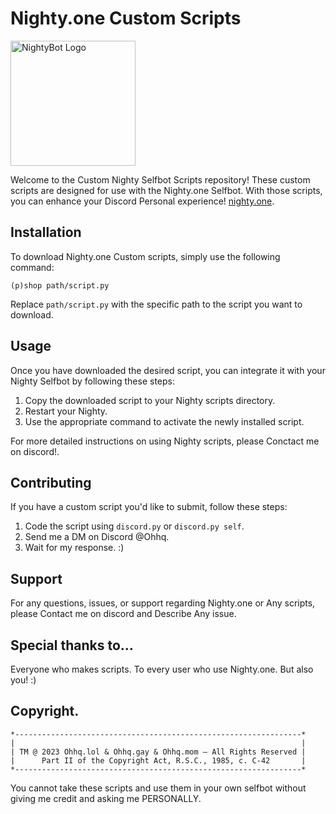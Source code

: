 # Nighty.one Custom Scripts

<img src="https://nighty.one/assets/images/logo/nighty.png" alt="NightyBot Logo" width="200">

Welcome to the Custom Nighty Selfbot Scripts repository! These custom scripts are designed for use with the Nighty.one Selfbot. With those scripts, you can enhance your Discord Personal experience! [nighty.one](https://nighty.one).

## Installation

To download Nighty.one Custom scripts, simply use the following command:

```
(p)shop path/script.py
```

Replace `path/script.py` with the specific path to the script you want to download.

## Usage

Once you have downloaded the desired script, you can integrate it with your Nighty Selfbot by following these steps:

1. Copy the downloaded script to your Nighty scripts directory.
2. Restart your Nighty.
3. Use the appropriate command to activate the newly installed script.

For more detailed instructions on using Nighty scripts, please Conctact me on discord!.

## Contributing

If you have a custom script you'd like to submit, follow these steps:

1. Code the script using `discord.py` or `discord.py self`.
2. Send me a DM on Discord @Ohhq.
3. Wait for my response. :)

## Support

For any questions, issues, or support regarding Nighty.one  or Any scripts, please Contact me on discord and Describe Any issue.

## Special thanks to...

Everyone who makes scripts. To every user who use Nighty.one. But also you! :)

## Copyright.

    *----------------------------------------------------------------*
    |                                                                |
    | TM @ 2023 Ohhq.lol & Ohhq.gay & Ohhq.mom — All Rights Reserved |
    |      Part II of the Copyright Act, R.S.C., 1985, c. C-42       |
    *----------------------------------------------------------------*
   You cannot take these scripts and use them in your own selfbot without giving me credit and asking me PERSONALLY.
